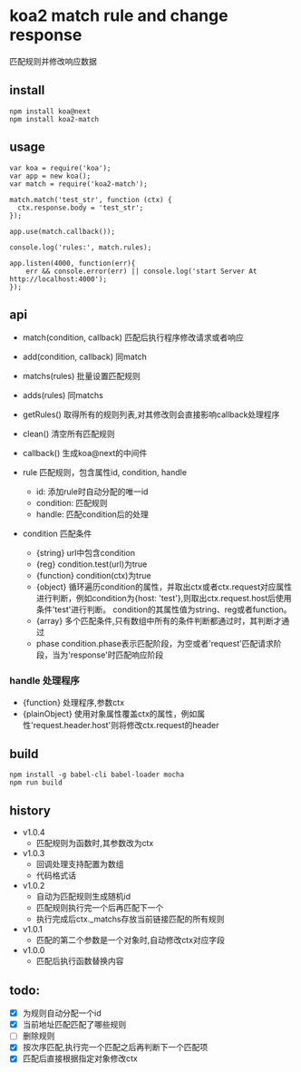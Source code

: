 # koa2 match rule and change response
 匹配规则并修改响应数据


## install
```
npm install koa@next
npm install koa2-match
```

## usage
```
var koa = require('koa');
var app = new koa();
var match = require('koa2-match');

match.match('test_str', function (ctx) {
  ctx.response.body = 'test_str';
});

app.use(match.callback());

console.log('rules:', match.rules);

app.listen(4000, function(err){
    err && console.error(err) || console.log('start Server At http://localhost:4000');
});
```

## api
* match(condition, callback) 匹配后执行程序修改请求或者响应
* add(condition, callback) 同match
* matchs(rules) 批量设置匹配规则
* adds(rules)  同matchs
* getRules()  取得所有的规则列表,对其修改则会直接影响callback处理程序
* clean()     清空所有匹配规则
* callback()  生成koa@next的中间件


* rule 匹配规则，包含属性id, condition, handle
  - id: 添加rule时自动分配的唯一id
  - condition: 匹配规则
  - handle:    匹配condition后的处理

* condition 匹配条件
  - {string}   url中包含condition
  - {reg}      condition.test(url)为true
  - {function} condition(ctx)为true
  - {object}   循环遍历condition的属性，并取出ctx或者ctx.request对应属性进行判断，例如condition为{host: 'test'},则取出ctx.request.host后使用条件'test'进行判断。 condition的其属性值为string、reg或者function。
  - {array}    多个匹配条件,只有数组中所有的条件判断都通过时，其判断才通过
  - phase      condition.phase表示匹配阶段，为空或者'request'匹配请求阶段，当为'response'时匹配响应阶段


### handle 处理程序
* {function} 处理程序,参数ctx
* {plainObject} 使用对象属性覆盖ctx的属性，例如属性'request.header.host'则将修改ctx.request的header


## build
```
npm install -g babel-cli babel-loader mocha
npm run build
```

## history
* v1.0.4
    - 匹配规则为函数时,其参数改为ctx
* v1.0.3
    - 回调处理支持配置为数组
    - 代码格式话
* v1.0.2
    - 自动为匹配规则生成随机id
    - 匹配规则执行完一个后再匹配下一个
    - 执行完成后ctx._matchs存放当前链接匹配的所有规则
* v1.0.1
    - 匹配的第二个参数是一个对象时,自动修改ctx对应字段
* v1.0.0
    - 匹配后执行函数替换内容

## todo:

* [x] 为规则自动分配一个id
* [x] 当前地址匹配匹配了哪些规则
* [ ] 删除规则
* [x] 按次序匹配,执行完一个匹配之后再判断下一个匹配项
* [x] 匹配后直接根据指定对象修改ctx
